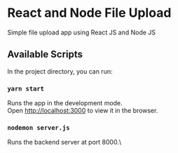 # React and Node File Upload

Simple file upload app using React JS and Node JS

## Available Scripts

In the project directory, you can run:

### `yarn start`

Runs the app in the development mode.\
Open [http://localhost:3000](http://localhost:3000) to view it in the browser.

### `nodemon server.js`

Runs the backend server at port 8000.\
